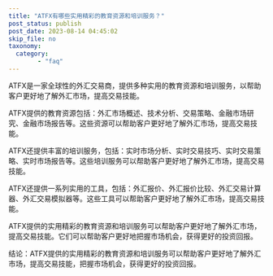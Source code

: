 ```yaml
---
title: "ATFX有哪些实用精彩的教育资源和培训服务？"
post_status: publish
post_date: 2023-08-14 04:45:02
skip_file: no
taxonomy:
  category:
        - "faq"
---
```


ATFX是一家全球性的外汇交易商，提供多种实用的教育资源和培训服务，以帮助客户更好地了解外汇市场，提高交易技能。

ATFX提供的教育资源包括：外汇市场概述、技术分析、交易策略、金融市场研究、金融市场报告等。这些资源可以帮助客户更好地了解外汇市场，提高交易技能。

ATFX还提供丰富的培训服务，包括：实时市场分析、实时交易技巧、实时交易策略、实时市场报告等。这些培训服务可以帮助客户更好地了解外汇市场，提高交易技能。

ATFX还提供一系列实用的工具，包括：外汇报价、外汇报价比较、外汇交易计算器、外汇交易模拟器等。这些工具可以帮助客户更好地了解外汇市场，提高交易技能。

ATFX提供的实用精彩的教育资源和培训服务可以帮助客户更好地了解外汇市场，提高交易技能。它们可以帮助客户更好地把握市场机会，获得更好的投资回报。

结论：ATFX提供的实用精彩的教育资源和培训服务可以帮助客户更好地了解外汇市场，提高交易技能，把握市场机会，获得更好的投资回报。

